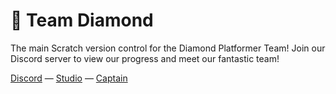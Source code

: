 # 💎 Team Diamond
The main Scratch version control for the Diamond Platformer Team!
Join our Discord server to view our progress and meet our fantastic team!

[Discord](https://discord.gg/67ty6DnJbe) — [Studio](https://scratch.mit.edu/studios/29378758/activity) — [Captain](https://scratch.mit.edu/users/nodexninja/)
